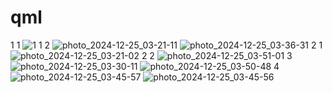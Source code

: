 # qml
1 1
![1](https://github.com/user-attachments/assets/8c9e7ad9-4eae-4bf1-85cf-f5193fd07b71)
1 2
![photo_2024-12-25_03-21-11](https://github.com/user-attachments/assets/bc9a8dd0-236b-4d00-9b70-84dcda2bc9e4)
![photo_2024-12-25_03-36-31](https://github.com/user-attachments/assets/2c979def-a98a-444a-8655-6be56435b736)
2 1
![photo_2024-12-25_03-21-02](https://github.com/user-attachments/assets/49e093ca-bd32-42d8-b825-81d8b9f94243)
2 2
![photo_2024-12-25_03-51-01](https://github.com/user-attachments/assets/313e5d6a-4286-4597-af14-ce50b119e53a)
3
![photo_2024-12-25_03-30-11](https://github.com/user-attachments/assets/e3bc328e-f1eb-4d99-948d-06e51df9e85f)
![photo_2024-12-25_03-50-48](https://github.com/user-attachments/assets/e4321e71-bab0-4f84-b5d7-3058d405936d)
4
![photo_2024-12-25_03-45-57](https://github.com/user-attachments/assets/ecccee51-0e3a-43da-88d7-f0d5ace57d24)
![photo_2024-12-25_03-45-56](https://github.com/user-attachments/assets/4a957307-24ad-4a3f-bacf-f8c574d415b8)
